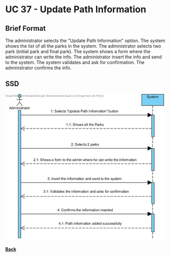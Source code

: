 # UC 37 - Update Path Information


## Brief Format
The administrator selects the "Update Path Information" option.
The system shows the list of all the parks in the system.
The administrator selects two park (initial park and final park). 
The system shows a form where the administrator can write the info.
The administrator insert the info and send to the system.
The system validates and ask for confirmation.
The administrator confirms the info.

## SSD
![UC37-SSD.jpg](UC37-SSD.jpg)

#### [Back](../UseCases.md)
